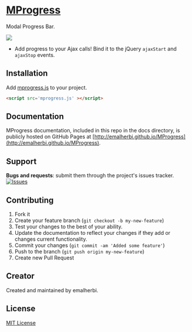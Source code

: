 [MProgress](http://emalherbi.github.io/MProgress/)
=======

Modal Progress Bar.

<img src="https://raw.githubusercontent.com/emalherbi/MProgress/master/site/img/mprogress.png">

* Add progress to your Ajax calls! Bind it to the jQuery `ajaxStart` and
`ajaxStop` events.

Installation
-------

Add [mprogress.js](https://raw.githubusercontent.com/emalherbi/MProgress/master/dist/mprogress.min.js) to your project.

```html
<script src='mprogress.js' ></script>
```

Documentation
-------

MProgress documentation, included in this repo in the docs directory, is publicly hosted on GitHub Pages at [http://emalherbi.github.io/MProgress](http://emalherbi.github.io/MProgress).

Support
-------

__Bugs and requests__: submit them through the project's issues tracker.<br>
[![Issues](http://img.shields.io/github/issues/emalherbi/MProgress.svg)]( https://github.com/emalherbi/mprogress/issues)

Contributing
-------

1. Fork it
2. Create your feature branch (`git checkout -b my-new-feature`)
3. Test your changes to the best of your ability.
4. Update the documentation to reflect your changes if they add or changes current functionality.
5. Commit your changes (`git commit -am 'Added some feature'`)
6. Push to the branch (`git push origin my-new-feature`)
7. Create new Pull Request

Creator
-------

Created and maintained by emalherbi.


License
-------

[MIT License](http://en.wikipedia.org/wiki/MIT_License)
